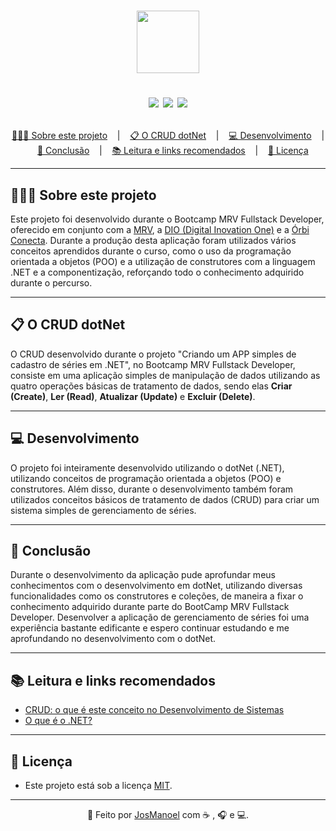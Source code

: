 <h1 align = "center">
  <img src= "https://github.com/JosManoel/Bootcamp-MRV_iFood-Clone/blob/main/assets/icon.png" width = "100"/>
  
  <p align="center">
    <img src="https://img.shields.io/github/last-commit/JosManoel/Bootcomp-MRV_CRUD-dotNet">
    <img src="https://img.shields.io/github/license/JosManoel/Bootcomp-MRV_CRUD-dotNet">
    <img src="https://img.shields.io/github/repo-size/JosManoel/Bootcomp-MRV_CRUD-dotNet">
  </p>
</h1>

<p align ="center">
<a href= "#sobre-este-projeto">👨🏻‍💻 Sobre este projeto</a> &nbsp;&nbsp;&nbsp;|&nbsp;&nbsp;&nbsp;
<a href="#O CRUD dotNet">📋 O CRUD dotNet</a> &nbsp;&nbsp;&nbsp;|&nbsp;&nbsp;&nbsp;
<a href="#desenvolvimento">💻 Desenvolvimento</a> &nbsp;&nbsp;&nbsp;|&nbsp;&nbsp;&nbsp;
<a href="#conclusao">📝 Conclusão</a> &nbsp;&nbsp;&nbsp;|&nbsp;&nbsp;&nbsp;
<a href="#leitura">📚 Leitura e links recomendados</a> &nbsp;&nbsp;&nbsp;|&nbsp;&nbsp;&nbsp;
<a href="#licenca">📝 Licença</a>
</p>

***

<h2 id = "sobre-este-projeto">👨🏻‍💻 Sobre este projeto</h2>

Este projeto foi desenvolvido durante o Bootcamp MRV Fullstack Developer, oferecido em conjunto com a [MRV](https://www.mrv.com.br/), a [DIO (Digital Inovation One)](https://digitalinnovation.one/) e a [Órbi Conecta](https://orbi.co/). Durante a produção desta aplicação foram utilizados vários conceitos aprendidos durante o curso, como o uso da programação orientada a objetos (POO) e a utilização de construtores com a linguagem .NET e a componentização, reforçando todo o conhecimento adquirido durante o percurso.

***

<h2 id="O CRUD dotNet">📋 O CRUD dotNet</h2>

O CRUD desenvolvido durante o projeto "Criando um APP simples de cadastro de séries em .NET", no Bootcamp MRV Fullstack Developer, consiste em uma aplicação simples de manipulação de dados utilizando as quatro operações básicas de tratamento de dados, sendo elas **Criar (Create)**, **Ler (Read)**, **Atualizar (Update)** e **Excluir (Delete)**.

***

<h2 id="desenvolvimento">💻 Desenvolvimento</h2>

O projeto foi inteiramente desenvolvido utilizando o dotNet (.NET), utilizando conceitos de programação orientada a objetos (POO) e construtores. Além disso, durante o desenvolvimento também foram utilizados conceitos básicos de tratamento de dados (CRUD) para criar um sistema simples de gerenciamento de séries.

***

<h2 id="conclusao">📝 Conclusão</h2>

Durante o desenvolvimento da aplicação pude aprofundar meus conhecimentos com o desenvolvimento em dotNet, utilizando diversas funcionalidades como os construtores e coleções, de maneira a fixar o conhecimento adquirido durante parte do BootCamp MRV Fullstack Developer. Desenvolver a aplicação de gerenciamento de séries foi uma experiência bastante edificante e espero continuar estudando e me aprofundando no desenvolvimento com o dotNet.

***

<h2 id="leitura">📚 Leitura e links recomendados</h2>

* [CRUD: o que é este conceito no Desenvolvimento de Sistemas](https://angelopublio.com.br/blog/crud)
* [O que é o .NET?](https://dotnet.microsoft.com/en-us/learn/dotnet/what-is-dotnet)


***

<h2 id="licenca">📝 Licença</h2>

- Este projeto está sob a licença [MIT](https://github.com/JosManoel/Bootcomp-MRV_CRUD-dotNet/blob/main/LICENSE).

***

<div align = "center">

  👋 Feito por [JosManoel](https://github.com/JosManoel) com ☕ , 🎧 e 💻.

</div> 

